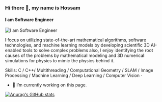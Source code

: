 ### Hi there 👋, my name is Hossam
#### I am Software Engineer 
![I am Software Engineer ](https://media.licdn.com/dms/image/C4D16AQHnHw_020AfZg/profile-displaybackgroundimage-shrink_350_1400/0/1517374825457?e=1689206400&v=beta&t=e9lD0H0KatMSTLtr2vN7WMtbTtnxjKifv6f8OagDK9U)

 I focus on utilizing state-of-the-art mathematical algorithms, software technologies, and machine learning models by developing scientific 3D AI-enabled tools to solve complex problems also, I enjoy identifying the root causes of the problems by mathematical modeling and 3D numerical simulations for physics to mimic the physics behind it.

Skills:  C / C++/ Multithreading / Computational Geometry / SLAM / Image Processing / Machine Learning / Deep Learning  / Computer Vision ·

- 🔭 I’m currently working on this page. 






[![Anurag's GitHub stats](https://github-readme-stats.vercel.app/api?username=Hossam86)](https://github.com/anuraghazra/github-readme-stats)

<!--
**Hossam86/Hossam86** is a ✨ _special_ ✨ repository because its `README.md` (this file) appears on your GitHub profile.

Here are some ideas to get you started:

- 🔭 I’m currently working on ...
- 🌱 I’m currently learning ...
- 👯 I’m looking to collaborate on ...
- 🤔 I’m looking for help with ...
- 💬 Ask me about ...
- 📫 How to reach me: ...
- 😄 Pronouns: ...
- ⚡ Fun fact: ...
-->
